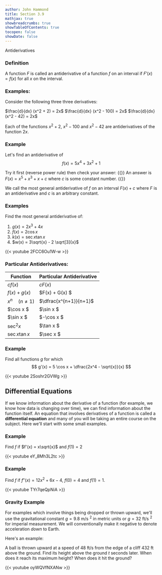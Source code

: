 ```yaml
---
author: John Hammond
title: Section 3.9
mathjax: true
showbreadcrumbs: true
showTableOfContents: true
tocopen: false
showDate: false
---
```


Antiderivatives
<!--more-->

### Definition
A function $F$ is called an antiderivative of a function $f$ on an interval if $F'(x) = f(x)$ for all $x$ on the interval.

### Examples: 
Consider the following three three derivatives: 

$\frac{d}{dx} (x^2 + 2) = 2x$
$\frac{d}{dx} (x^2 - 100) = 2x$
$\frac{d}{dx} (x^2 - 42) = 2x$

Each of the functions $x^2 + 2$, $x^2 - 100$ and $x^2 - 42$ are antiderivatives of  the function $2x$. 

### Example
Let's find an antiderivative of 
$$
f(x) = 5x^4 + 3x^2 + 1
$$

Try it first (reverse power rule) then check your answer:
{{<spoiler>}}
An answer is $F(x) = x^5 + x^3 + x + c$ where $c$ is some constant number.
{{</spoiler>}}

We call the most general antiderivative of $f$ on an interval $F(x) + c$ where $F$ is an antiderivative and $c$ is an arbitrary constant.

### Examples
Find the most general antiderivative of:
1. $g(x) = 2x^3 + 4x$
2. $f(x) = 2 \cos x$
3. $k(x) = \sec x \tan x$ 
3. $w(x) = 3\sqrt{x} - 2 \sqrt[3]{x}$

{{< youtube 2FCC6Ou1W-w >}}


### Particular Antiderivatives:

| Function       | Particular Antiderivative |
|----------------|---------------------------|
| $cf(x)$          | $cF(x)$                     |
| $f(x) + g(x)$    | $F(x) + G(x)   $            |
| $x^n \hspace{1em} (n \ne 1)$ | $\dfrac{x^{n+1}}{n+1}$      |
| $\cos x  $       | $\sin x              $      |
| $\sin x  $       | $-\cos x             $      |
| $\sec^2 x$       | $\tan x              $      |
| $\sec x \tan x$  | $\sec x              $      |


### Example

Find all functions $g$ for which 
$$
g'(x) = 5 \cos x + \dfrac{2x^4 - \sqrt{x}}{x}
$$

{{< youtube 2Soshr2GVWg >}}

## Differential Equations

If we know information about the derivative of a function (for example, we know how data is changing over time), we can find information about the function itself. An equation that involves derivatives of a function is called a **differential equation** and many of you will be taking an entire course on the subject. Here we'll start with some small examples.

### Example
Find $f$ if $f'(x) = x\sqrt{x}$ and $f(1) = 2$

{{< youtube eY_8Mh3L2tc >}}


### Example 
Find $f$ if $f''(x) = 12x^2 + 6x - 4$, $f(0) = 4$ and $f(1) = 1$. 

{{< youtube TYr7qeQpNiA >}}

### Gravity Example
For examples which involve things being dropped or thrown upward, we'll use the gravitational constant $g = 9.8$ m/s $^2$ in metric units or $g = 32$ ft/s $^2$ for imperial measurement. We will conventionally make it negative to denote acceleration *down* to Earth.

Here's an example:

A ball is thrown upward at a speed of 48 ft/s from the edge of a cliff 432 ft above the ground. Find its height above the ground $t$ seconds later. When does it reach its maximum height? When does it hit the ground?

{{< youtube oyWQVfNXANw >}}